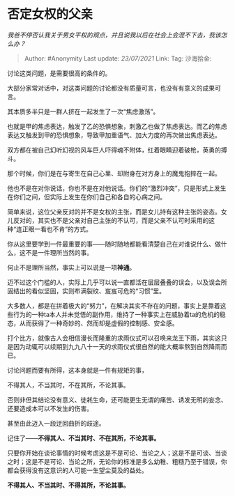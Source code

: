 # 否定女权的父亲
*我爸不停否认我关于男女平权的观点，并且说我以后在社会上会混不下去，我该怎么办？*

> Author: #Anonymity
> Last update: *23/07/2021*
> Link:
> Tag:
> 沙海拾金:

讨论这类问题，是需要很高的条件的。

大部分家常对话中，对这类问题的讨论都没有质量可言，也没有有意义的成果可言。

其本质多半只是一群人挤在一起发生了一次“焦虑激荡”。

也就是甲的焦虑表达，触发了乙的恐惧想象，刺激乙也做了焦虑表达。而乙的焦虑表达又触发到甲的恐惧想象，导致甲加重语气、加大力度的再次做出焦虑表达。

双方都在被自己幻听幻视的风车巨人吓得魂不附体，红着眼睛迎着破枪，英勇的搏斗。

那个时候，你们是在与寄生在自己心里、却附身在对方身上的魔鬼抱摔在一起。

他也不是在对你说话，你也不是在对他说话。你们的“激烈冲突”，只是形式上发生在你们之间，但实际上发生在你们自己和各自的心病之间。

简单来说，这位父亲反对的并不是女权的主张，而是女儿持有这种主张的姿态。女儿反对的，其实也不是父亲对自己主张的不认可，而是父亲不认可时采用的这种“连正眼一看也不肯”的方式。

你从这里要学到一件最重要的事——随时随地都能看清楚自己在对谁说什么、做什么，这不是一件理所当然的事。

何止不是理所当然，事实上可以说是一项**神通**。

迈不过这个门槛的人，实际上几乎可以说一直都活在层层叠叠的误会，以及误会所固结出的看似坚固，实则布满裂纹、岌岌可危的“习惯”里。

大多数人，都是在拼着极大的“努力”，在解决其实不存在的问题，事实上是靠着这些行为的一种ta本人并未觉悟的副作用，维持了一种事实上在威胁着ta的危机的稳态，从而获得了一种奇妙的、然而却是虚假的控制感、安全感。

打个比方，就像古人会相信漫长而隆重的求雨仪式可以召唤来龙王下雨，其实这只是因为动辄可以续期到九九八十一天的求雨仪式很自然的能大概率熬到自然降雨而已。

讨论问题而要有所得，这本身就是一件有规矩的事，

不得其人，不当其时，不在其所，不论其事。

否则非但其结论没有意义、徒耗生命，还可能更生无谓的痛苦、诱发无明的妄念、还要造成本可以不发生的伤害。

甚至由此迈入一段迂回曲折的歧途。

记住了——**不得其人、不当其时、不在其所，不论其事。**

只要你开始在谈论事情的时候考虑这是不是可论、当论之人；这是不是可谈、当谈之时；这是不是可论、当论之所，无论你的标准是多么幼稚、粗糙乃至于错误，你都会获得没有这意识的人可能一生望尘莫及的益处。

**不得其人、不当其时、不得其所，不论其事。**
